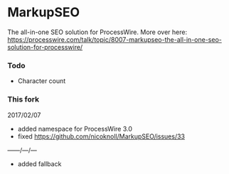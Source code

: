 MarkupSEO
=========

The all-in-one SEO solution for ProcessWire.
More over here: https://processwire.com/talk/topic/8007-markupseo-the-all-in-one-seo-solution-for-processwire/


### Todo

- Character count


### This fork

2017/02/07

- added namespace for ProcessWire 3.0
- fixed https://github.com/nicoknoll/MarkupSEO/issues/33

––––/––/––

- added fallback
